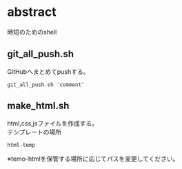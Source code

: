 # abstract
時短のためのshell

## git_all_push.sh
GitHubへまとめてpushする。

```
git_all_push.sh 'comment'
```

## make_html.sh
html,css,jsファイルを作成する。  
テンプレートの場所
```
html-temp
```
※temo-htmlを保管する場所に応じてパスを変更してください。
